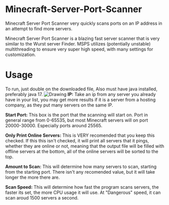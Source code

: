# Minecraft-Server-Port-Scanner
Minecraft Server Port Scanner very quickly scans ports on an IP address in an attempt to find more servers.

Minecraft Server Port Scanner is a blazing fast server scanner that is very similar to the Wurst server Finder.
MSPS utilizes (potentially unstable) multithreading to ensure very super high speed, with many settings for customization.

# Usage
To run, just double on the downloaded file, Also must have java installed, preferably java 17.
![Drawing](https://user-images.githubusercontent.com/64995932/148468430-557dc2f6-be2c-4990-9019-cf3f57ad7111.png)
**IP:** Take an ip from any server you already have in your list, you may get more results if it is a server from a hosting company, as they put many servers on the same IP.

**Start Port:** This box is the port that the scanning will start on. Port in general range from 0-65535, but most Minecraft servers will on port 20000-30000. Especially ports around 25565.

**Only Print Online Servers:** This is VERY recomended that you keep this checked. If this this isn't checked, it will print all servers that it pings, whether they are online or not, meaning that the output file will be filled with offline servers at the bottom, all of the online servers will be sorted to the top.

**Amount to Scan:** This will determine how many servers to scan, starting from the starting port. There isn't any recomended value, but it will take longer the more there are.

**Scan Speed:** This will determine how fast the program scans servers, the faster its set, the more CPU usage it will use. At "Dangerous" speed, it can scan aroud 1500 servers a second. 
